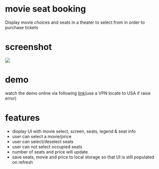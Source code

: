 # movie seat booking
Display movie choices and seats in a theater to select from in order to purchase tickets

# screenshot
![](https://i.postimg.cc/g0kjZ3bc/Screenshot-2022-07-20-220524.png)

# demo
watch the demo online via following [link](https://movieticketbook-repo.herokuapp.com)(use a VPN locate to USA if raise error)

# features
- display UI with movie select, screen, seats, legend & seat info
- user can select a movie/price
- user can select/deselect seats
- user can not select occupied seats
- number of seats and price will update
- save seats, movie and price to local storage so that UI is still populated on refresh
